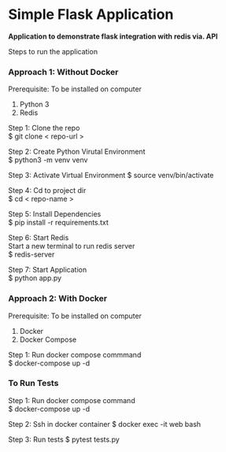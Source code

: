 # Simple Flask Application

**Application to demonstrate flask integration with redis via. API**

Steps to run the application

### Approach 1: Without Docker

Prerequisite: To be installed on computer
1. Python 3
2. Redis 

Step 1: Clone the repo  
$ git clone < repo-url >

Step 2: Create Python Virutal Environment  
$ python3 -m venv venv  

Step 3: Activate Virtual Environment
$ source venv/bin/activate  

Step 4: Cd to project dir  
$ cd < repo-name >  

Step 5: Install Dependencies  
$ pip install -r requirements.txt  

Step 6: Start Redis  
Start a new terminal to run redis server  
$ redis-server  

Step 7: Start Application  
$ python app.py  



### Approach 2: With Docker

Prerequisite: To be installed on computer
1. Docker
2. Docker Compose

Step 1: Run docker compose commmand  
$ docker-compose up -d  

### To Run Tests

Step 1: Run docker compose command  
$ docker-compose up -d

Step 2: Ssh in docker container
$ docker exec -it web bash

Step 3: Run tests
$ pytest tests.py

